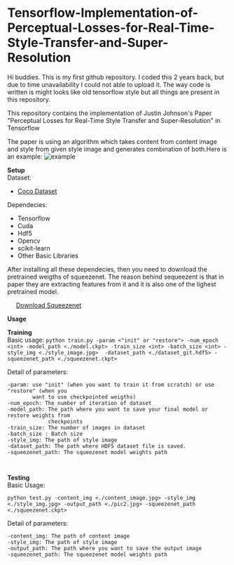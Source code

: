 # Tensorflow-Implementation-of-Perceptual-Losses-for-Real-Time-Style-Transfer-and-Super-Resolution
Hi buddies. This is my first github repository. I coded this 2 years back, but due to time unavailability I could not able to upload it.
The way code is written is might looks like old tensorflow style but all things are present in this repository.

This repository contains the implementation of  Justin Johnson's Paper "Perceptual Losses for Real-Time Style Transfer  and Super-Resolution" in Tensorflow

The paper is using an algorithm which takes content from content image and style from given style image and generates combination of both.Here is an example:
<img src="https://i.ibb.co/H2G17Mq/example.png" alt="example" border="0">

<b>Setup</b><br>
Dataset:
<ul><li><a href="http://cocodataset.org/#home">Coco Dataset</a></li></ul>

Dependecies:
<ul>
  <li>Tensorflow</li>
  <li>Cuda</li>
  <li>Hdf5</li>
  <li>Opencv</li>
  <li>scikit-learn</li>
  <li>Other Basic Libraries</li>
</ul>

After installing all these dependecies, then you need to download the pretrained weigths of squeezenet. The reason behind sequeezent is that in paper they are extracting features from it and it is also one of the lighest pretrained model.

<a href="https://github.com/avoroshilov/tf-squeezenet" style="margin-left:20px">                 Download Squeezenet </a>

<b>Usage</b><br>

<b>Training</b><br>
Basic usage:
```python train.py -param <"init" or "restore"> -num_epoch <int> -model_path <./model.ckpt> -train_size <int> -batch_size <int> -style_img <./style_image.jpg>  -dataset_path <./dataset_git.hdf5> -squeezenet_path <./squeezenet.ckpt>```

Detail of parameters:
```
-param: use "init" (when you want to train it from scratch) or use "restore" (when you 
        want to use checkpointed weigths)
-num_epoch: The number of iteration of dataset
-model_path: The path where you want to save your final model or restore weights from 
             checkpoints
-train_size: The number of images in dataset
-batch_size : Batch size
-style_img: The path of style image
-dataset_path: The path where HDF5 dataset file is saved.
-squeezenet_path: The squeezenet model weights path



```
<b>Testing</b><br>
Basic Usage:
```
python test.py -content_img <./content_image.jpg> -style_img <./style_img.jpg> -output_path <./pic2.jpg> -squeezenet_path  <./squeezenet.ckpt>
```
Detail of parameters:
```
-content_img: The path of content image
-style_img: The path of style image
-output_path: The path where you want to save the output image
-squeezenet_path: The squeezenet model weights path
```





             
       




    
